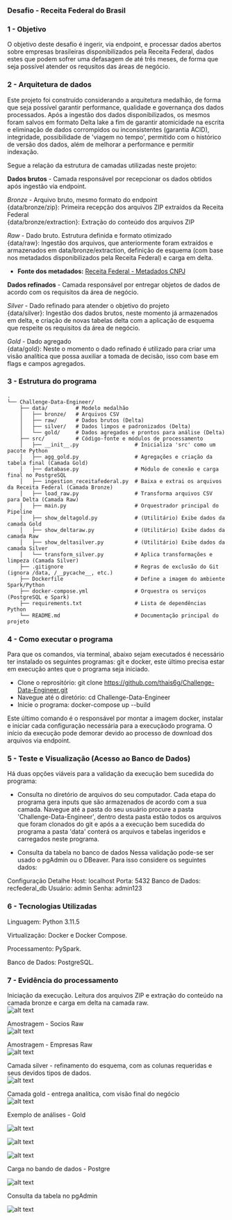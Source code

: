 ### Desafio - Receita Federal do Brasil

### 1 - Objetivo
O objetivo deste desafio é ingerir, via endpoint, e processar dados abertos sobre empresas brasileiras disponibilizados pela Receita Federal, dados estes que podem sofrer uma defasagem de até três meses, de forma que seja possível atender os requsitos das áreas de negócio.

### 2 - Arquitetura de dados
Este projeto foi construído considerando a arquitetura medalhão, de forma que seja possível garantir performance, qualidade e governança dos dados processados. Após a ingestão dos dados disponibilizados, os mesmos foram salvos em formato Delta lake a fim de garantir atomicidade na escrita e eliminação de dados corrompidos ou inconsistentes (garantia ACID), integridade, possibilidade de 'viagem no tempo', permitido com o histórico de versão dos dados, além de melhorar a performance e permitir indexação.

Segue a relação da estrutura de camadas utilizadas neste projeto:

**Dados brutos** - Camada responsável por recepcionar os dados obtidos após ingestão via endpoint.

*Bronze* - Arquivo bruto, mesmo formato do endpoint<br>
{data/bronze/zip}: Primeira recepção dos arquivos ZIP extraídos da Receita Federal<br>
{data/bronze/extraction}: Extração do conteúdo dos arquivos ZIP

*Raw* - Dado bruto. Estrutura definida e formato otimizado <br>
{data/raw}: Ingestão dos arquivos, que anteriormente foram extraídos e armazenados em data/bronze/extraction, definição de esquema (com base nos metadados disponibilizados pela Receita Federal) e carga em delta.

- **Fonte dos metadados:** [Receita Federal - Metadados CNPJ](https://www.gov.br/receitafederal/dados/cnpj-metadados.pdf)

**Dados refinados** - Camada responsável por entregar objetos de dados de acordo com os requisitos da área de negócio.

*Silver* - Dado refinado para atender o objetivo do projeto<br>
{data/silver}: Ingestão dos dados brutos, neste momento já armazenados em delta, e criação de novas tabelas delta com a aplicação de esquema que respeite os requisitos da área de negócio.

*Gold* - Dado agregado<br>
{data/gold}: Neste o momento o dado refinado é utilizado para criar uma visão analítica que possa auxiliar a tomada de decisão, isso com base em flags e campos agregados.

### 3 - Estrutura do programa

```
.
└── Challenge-Data-Engineer/
    ├── data/         # Modelo medalhão 
    │   ├── bronze/   # Arquivos CSV 
    │   ├── raw/      # Dados brutos (Delta)
    │   ├── silver/   # Dados limpos e padronizados (Delta)
    │   └── gold/     # Dados agregados e prontos para análise (Delta)
    ├── src/          # Código-fonte e módulos de processamento
    │   ├── __init__.py                  # Inicializa 'src' como um pacote Python 
    │   ├── agg_gold.py                  # Agregações e criação da tabela final (Camada Gold)
    │   ├── database.py                  # Módulo de conexão e carga final no PostgreSQL
    │   ├── ingestion_receitafederal.py  # Baixa e extrai os arquivos da Receita Federal (Camada Bronze)
    │   ├── load_raw.py                  # Transforma arquivos CSV para Delta (Camada Raw)
    │   ├── main.py                      # Orquestrador principal do Pipeline
    │   ├── show_deltagold.py            # (Utilitário) Exibe dados da camada Gold
    │   ├── show_deltaraw.py             # (Utilitário) Exibe dados da camada Raw
    │   ├── show_deltasilver.py          # (Utilitário) Exibe dados da camada Silver
    │   └── transform_silver.py          # Aplica transformações e limpeza (Camada Silver)
    ├── .gitignore                       # Regras de exclusão do Git (ignora /data, /__pycache__, etc.)
    ├── Dockerfile                       # Define a imagem do ambiente Spark/Python
    ├── docker-compose.yml               # Orquestra os serviços (PostgreSQL e Spark)
    ├── requirements.txt                 # Lista de dependências Python
    └── README.md                        # Documentação principal do projeto
```
                                  

### 4 - Como executar o programa

Para que os comandos, via terminal, abaixo sejam executados é necessário ter instalado os seguintes programas: git e docker, este último precisa estar em execução antes que o programa seja iniciado.

 - Clone o reprositório:
    git clone https://github.com/thais6g/Challenge-Data-Engineer.git
 - Navegue até o diretório:
    cd Challenge-Data-Engineer
 - Inicie o programa:
    docker-compose up --build

Este último comando é o responsável por montar a imagem docker, instalar e iniciar cada configuração necessária para a execuçãodo programa.
O início da execução pode demorar devido ao processo de download dos arquivos via endpoint.

### 5 - Teste e Visualização (Acesso ao Banco de Dados)
Há duas opções viáveis para a validação da execução bem sucedida do programa:

* Consulta no diretório de arquivos do seu computador.
    Cada etapa do programa gera inputs que são armazenados de acordo com a sua camada. Navegue até a pasta do seu usuário procure a pasta 'Challenge-Data-Engineer', dentro desta pasta estão todos os arquivos que foram clonados do git e após a a execução bem sucedida do programa a pasta 'data' conterá os arquivos e tabelas ingeridos e carregados neste programa.

* Consulta da tabela no banco de dados 
    Nessa validação pode-se ser usado o pgAdmin ou o DBeaver. Para isso considere os seguintes dados:

Configuração	Detalhe
Host:	        localhost
Porta:	        5432
Banco de Dados:	recfederal_db
Usuário:	    admin
Senha:      	admin123


### 6 - Tecnologias Utilizadas
Linguagem: Python 3.11.5

Virtualização: Docker e Docker Compose.

Processamento:  PySpark.

Banco de Dados: PostgreSQL.

### 7 - Evidência do processamento<br>

Iniciação da execução. Leitura dos arquivos ZIP e extração do conteúdo na camada bronze e carga em delta na camada raw.<br>
![alt text](img_iniciodesafio.png)

Amostragem - Socios Raw<br>
![alt text](img_amost_sociosraw.png)

Amostragem - Empresas Raw<br>
![alt text](img_amost_empraw.png)

Camada silver - refinamento do esquema, com as colunas requeridas e seus devidos tipos de dados.<br>
![alt text](img_silver.png)

Camada gold - entrega analítica, com visão final do negócio<br>
![alt text](img_gold.png)

Exemplo de análises - Gold<br>

![alt text](img_exanl1.png)

![alt text](img_exanl2.png)<br>

![alt text](img_exanl3.png)<br>

Carga no bando de dados - Postgre<br>

![alt text](img_cargabd.png)<br>

Consulta da tabela no pgAdmin

![alt text](img_pgadmin.png)